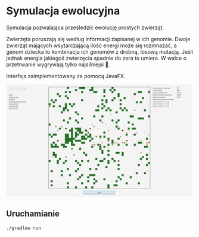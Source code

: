 # Symulacja ewolucyjna

Symulacja pozwalająca prześledzić ewolucję prostych zwierząt.

Zwierzęta poruszają się według informacji zapisanej w ich genomie. Dwoje zwierząt mających wsytarczającą ilość energi może się rozmnażać, a genom dziecka to kombinacja ich genomów z drobną, losową mutacją. Jeśli jednak energia jakiegoś zwierzęcia spadnie do zera to umiera. W walce o przetrwanie wygrywają tylko najsilniejsi 🙂.

Interfejs zaimplementowany za pomocą JavaFX.

<img src="screenshot.png" alt="Screenshot symulacji" width=500>

## Uruchamianie

```sh
./gradlew run
```